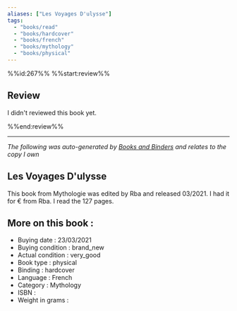```yaml
---
aliases: ["Les Voyages D'ulysse"] 
tags: 
  - "books/read" 
  - "books/hardcover" 
  - "books/french"
  - "books/mythology"
  - "books/physical"
---
```

%%id:267%%
%%start:review%%
## Review
I didn't reviewed this book yet. 

%%end:review%%

---
_The following was auto-generated by [Books and Binders](Books%20and%20Binders.md) and relates to the copy I own_
## Les Voyages D'ulysse
This book from Mythologie was edited by Rba and released 03/2021. I had it for € from Rba. I read the 127 pages.

## More on this book :
- Buying date : 23/03/2021
- Buying condition : brand_new
- Actual condition : very_good
- Book type : physical
- Binding : hardcover
- Language : French
- Category : Mythology
- ISBN : 
- Weight in grams : 
